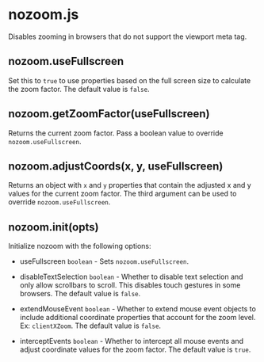 # nozoom.js

Disables zooming in browsers that do not support the viewport meta tag.

## nozoom.useFullscreen

Set this to `true` to use properties based on the full screen size to calculate
the zoom factor. The default value is `false`.

## nozoom.getZoomFactor(useFullscreen)

Returns the current zoom factor. Pass a boolean value to override
`nozoom.useFullscreen`.

## nozoom.adjustCoords(x, y, useFullscreen)

Returns an object with `x` and `y` properties that contain the adjusted x and y
values for the current zoom factor. The third argument can be used to override
`nozoom.useFullscreen`.

## nozoom.init(opts)

Initialize nozoom with the following options:

- useFullscreen
  `boolean` - Sets `nozoom.useFullscreen`.

- disableTextSelection
  `boolean` - Whether to disable text selection and only allow scrollbars to
  scroll. This disables touch gestures in some browsers. The default value is
  `false`.

- extendMouseEvent
  `boolean` - Whether to extend mouse event objects to include additional
  coordinate properties that account for the zoom level. Ex: `clientXZoom`. The
  default value is `false`.

- interceptEvents
  `boolean` - Whether to intercept all mouse events and adjust coordinate
  values for the zoom factor. The default value is `true`.

